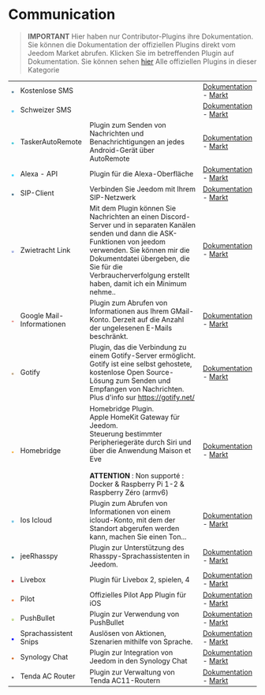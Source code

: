 
# Communication


>**IMPORTANT**
>Hier haben nur Contributor-Plugins ihre Dokumentation. Sie können die Dokumentation der offiziellen Plugins direkt vom Jeedom Market abrufen. Klicken Sie im betreffenden Plugin auf Dokumentation.
>Sie können sehen [hier](https://market.jeedom.com/index.php?v=d&p=market&type=plugin&categorie=communication) Alle offiziellen Plugins in dieser Kategorie


| | | | |
|--- | --- | --- | ---|
|<img src="FreeSms/FreeSms_icon.png" class="pluginLogo" width="100" />|Kostenlose SMS||[Dokumentation](https://mika-nt28.github.io/Documentations/FreeSms/de_DE/) - [Markt](https://market.jeedom.com/index.php?v=d&p=market_display&id=130)|
|<img src="Swissms/Swissms_icon.png" class="pluginLogo" width="100" />|Schweizer SMS||[Dokumentation](https://zyg0m4t1k.github.io/Swissms/de_DE/) - [Markt](https://market.jeedom.com/index.php?v=d&p=market_display&id=2302)|
|<img src="TaskerAutoRemote/TaskerAutoRemote_icon.png" class="pluginLogo" width="100" />|TaskerAutoRemote|Plugin zum Senden von Nachrichten und Benachrichtigungen an jedes Android-Gerät über AutoRemote|[Dokumentation](https://agp42.github.io/Jeedom-TaskerAutoremote/fr_FR) - [Markt](https://market.jeedom.com/index.php?v=d&p=market_display&id=3795)|
|<img src="alexaapi/alexaapi_icon.png" class="pluginLogo" width="100" />|Alexa - API|Plugin für die Alexa-Oberfläche|[Dokumentation](http://sigalou-domotique.fr/plugin-jeedom-alexa-api/66-alexa-api-documentation) - [Markt](https://market.jeedom.com/index.php?v=d&p=market_display&id=3614)|
|<img src="clientSIP/clientSIP_icon.png" class="pluginLogo" width="100" />|SIP-Client|Verbinden Sie Jeedom mit Ihrem SIP-Netzwerk|[Dokumentation](https://mika-nt28.github.io/Documentations/clientSIP/de_DE/) - [Markt](https://market.jeedom.com/index.php?v=d&p=market_display&id=3038)|
|<img src="discordlink/discordlink_icon.png" class="pluginLogo" width="100" />|Zwietracht Link|Mit dem Plugin können Sie Nachrichten an einen Discord-Server und in separaten Kanälen senden und dann die ASK-Funktionen von jeedom verwenden. Sie können mir die Dokumentdatei übergeben, die Sie für die Verbraucherverfolgung erstellt haben, damit ich ein Minimum nehme..|[Dokumentation](https://trmaud.github.io/Docs/discordlink/de_DE/) - [Markt](https://market.jeedom.com/index.php?v=d&p=market_display&id=3938)|
|<img src="gmailinfo/gmailinfo_icon.png" class="pluginLogo" width="100" />|Google Mail-Informationen|Plugin zum Abrufen von Informationen aus Ihrem GMail-Konto. Derzeit auf die Anzahl der ungelesenen E-Mails beschränkt.|[Dokumentation]() - [Markt](https://market.jeedom.com/index.php?v=d&p=market_display&id=258)|
|<img src="gotify/gotify_icon.png" class="pluginLogo" width="100" />|Gotify|Plugin, das die Verbindung zu einem Gotify-Server ermöglicht. Gotify ist eine selbst gehostete, kostenlose Open Source-Lösung zum Senden und Empfangen von Nachrichten. Plus d'info sur https://gotify.net/|[Dokumentation](https://mips2648.github.io/jeedom-plugins-docs/gotify/de_DE/) - [Markt](https://market.jeedom.com/index.php?v=d&p=market_display&id=3774)|
|<img src="homebridge/homebridge_icon.png" class="pluginLogo" width="100" />|Homebridge|Homebridge Plugin.<br/>Apple HomeKit Gateway für Jeedom.<br/>Steuerung bestimmter Peripheriegeräte durch Siri und über die Anwendung Maison et Eve<br/><br/><b>ATTENTION</b> : Non supporté : Docker & Raspberry Pi 1-2 & Raspberry Zéro (armv6)|[Dokumentation](https://nebzhb.github.io/jeedom_docs/plugins/homebridge/de_DE/) - [Markt](https://market.jeedom.com/index.php?v=d&p=market_display&id=2983)|
|<img src="ioscloud/ioscloud_icon.png" class="pluginLogo" width="100" />|Ios Icloud|Plugin zum Abrufen von Informationen von einem icloud-Konto, mit dem der Standort abgerufen werden kann, machen Sie einen Ton...|[Dokumentation](https://zyg0m4t1k.github.io/ioscloud/de_DE/) - [Markt](https://market.jeedom.com/index.php?v=d&p=market_display&id=3131)|
|<img src="jeerhasspy/jeerhasspy_icon.png" class="pluginLogo" width="100" />|jeeRhasspy|Plugin zur Unterstützung des Rhasspy-Sprachassistenten in Jeedom.|[Dokumentation](https://kiboost.github.io/jeedom_docs/plugins/jeerhasspy/de_DE/) - [Markt](https://market.jeedom.com/index.php?v=d&p=market_display&id=3869)|
|<img src="livebox/livebox_icon.png" class="pluginLogo" width="100" />|Livebox|Plugin für Livebox 2, spielen, 4|[Dokumentation](https://jmvedrine.github.io/plugin-livebox/de_DE/) - [Markt](https://market.jeedom.com/index.php?v=d&p=market_display&id=1076)|
|<img src="pilot/pilot_icon.png" class="pluginLogo" width="100" />|Pilot|Offizielles Pilot App Plugin für iOS|[Dokumentation](https://patrickferreira.github.io/PilotJeedom/de_DE/) - [Markt](https://market.jeedom.com/index.php?v=d&p=market_display&id=3220)|
|<img src="pushbullet/pushbullet_icon.png" class="pluginLogo" width="100" />|PushBullet|Plugin zur Verwendung von PushBullet|[Dokumentation]() - [Markt](https://market.jeedom.com/index.php?v=d&p=market_display&id=251)|
|<img src="snips/snips_icon.png" class="pluginLogo" width="100" />|Sprachassistent Snips|Auslösen von Aktionen, Szenarien mithilfe von Sprache. |[Dokumentation](https://docs.snips.ai/guides/raspberrypi/jeedom/fr) - [Markt](https://market.jeedom.com/index.php?v=d&p=market_display&id=3419)|
|<img src="synologychat/synologychat_icon.png" class="pluginLogo" width="100" />|Synology Chat|Plugin zur Integration von Jeedom in den Synology Chat|[Dokumentation](https://jeedom.github.io/plugin-synologychat/de_DE/) - [Markt](https://market.jeedom.com/index.php?v=d&p=market_display&id=2916)|
|<img src="tendaac/tendaac_icon.png" class="pluginLogo" width="100" />|Tenda AC Router|Plugin zur Verwaltung von Tenda AC11-Routern|[Dokumentation](https://flobul.github.io/TendaAC/de_DE/) - [Markt](https://market.jeedom.com/index.php?v=d&p=market_display&id=3934)|
